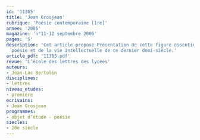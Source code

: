 ```yaml
---
id: '11385'
title: 'Jean Grosjean'
rubrique: 'Poésie contemporaine [1re]'
annee: '2005'
magazine: 'n°11-12 septembre 2006'
pages: '5'
description: 'Cet article propose Présentation de cette figure essentielle de la
  poésie et de la vie intellectuelle de ce dernier demi-siècle.'
article_pdf: '11385.pdf'
revue: 'L’école des lettres des lycées'
auteurs:
- Jean-Luc Bertolin
disciplines:
- lettres
niveau_etudes:
- première
ecrivains:
- Jean Grosjean
programmes:
- objet d’étude - poésie
siecles:
- 20e siècle
---
```

